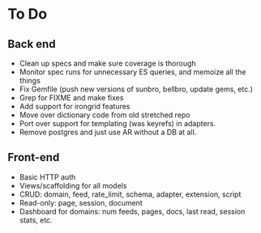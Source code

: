 # To Do

## Back end
 - Clean up specs and make sure coverage is thorough
 - Monitor spec runs for unnecessary ES queries, and memoize all the things
 - Fix Gemfile (push new versions of sunbro, bellbro, update gems, etc.)
 - Grep for FIXME and make fixes
 - Add support for irongrid features
 - Move over dictionary code from old stretched repo
 - Port over support for templating (was keyrefs) in adapters.
 - Remove postgres and just use AR without a DB at all.

## Front-end
 - Basic HTTP auth
 - Views/scaffolding for all models
  - CRUD: domain, feed, rate_limit, schema, adapter, extension, script
  - Read-only: page, session, document
 - Dashboard for domains: num feeds, pages, docs, last read, session stats, etc.
